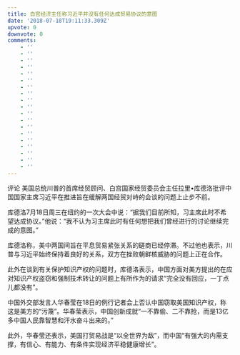 ```yaml
---
title: 白宫经济主任称习近平并没有任何达成贸易协议的意图
date: '2018-07-18T19:11:33.309Z'
upvote: 0
downvote: 0
comments:
    - ''
    - ''
    - ''
    - ''
    - ''
    - ''
    - ''
    - ''
    - ''
    - ''
    - ''
    - ''
    - ''
    - ''
    - ''
    - ''
    - ''
    - ''
    - ''
---
```


评论 美国总统川普的首席经贸顾问、白宫国家经贸委员会主任拉里•库德洛批评中国国家主席习近平在推进旨在缓解两国经贸对峙的会谈的问题上止步不前。

库德洛7月18日周三在纽约的一次大会中说：“据我们目前所知，习主席此时不希望达成协议。”他说：“我不认为习主席此时有任何想把我们曾经进行的讨论继续完成的意图。”

库德洛称，美中两国间旨在平息贸易紧张关系的磋商已经停滞。不过他也表示，川普与习近平始终保持着良好的关系，双方在挫败朝鲜核威胁的问题上正在合作。

此外在谈到有关保护知识产权的问题时，库德洛表示，中国方面对美方提出的在应对知识产权盗窃和强制技术转让的问题上有所作为的请求“完全没有回应，一丁点儿都没有”。

中国外交部发言人华春莹在18日的例行记者会上否认中国窃取美国知识产权，称这是美方的“污蔑”。华春莹表示，中国创新成就“一不靠偷、二不靠抢，而是13亿多中国人民靠智慧和汗水奋斗出来的。”

此外，华春莹还表示，美国打贸易战是“以全世界为敌”，而中国“有强大的内需支撑，有信心、有能力、有条件实现经济平稳健康增长”。
